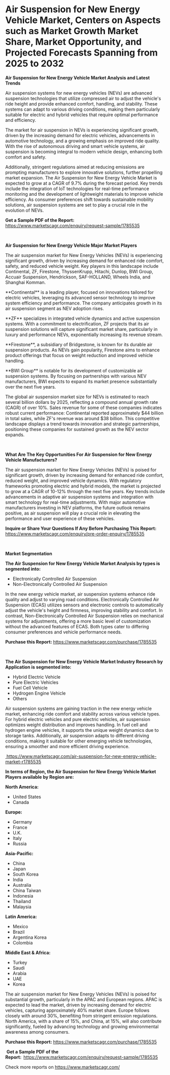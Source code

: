 <p><h1>Air Suspension for New Energy Vehicle Market, Centers on Aspects such as Market Growth Market Share, Market Opportunity, and Projected Forecasts Spanning from 2025 to 2032</h1></p><p><strong>Air Suspension for New Energy Vehicle Market Analysis and Latest Trends</strong></p>
<p><p>Air suspension systems for new energy vehicles (NEVs) are advanced suspension technologies that utilize compressed air to adjust the vehicle's ride height and provide enhanced comfort, handling, and stability. These systems can adapt to various driving conditions, making them particularly suitable for electric and hybrid vehicles that require optimal performance and efficiency. </p><p>The market for air suspension in NEVs is experiencing significant growth, driven by the increasing demand for electric vehicles, advancements in automotive technology, and a growing emphasis on improved ride quality. With the rise of autonomous driving and smart vehicle systems, air suspension is becoming integral to modern vehicle design, enhancing both comfort and safety.</p><p>Additionally, stringent regulations aimed at reducing emissions are prompting manufacturers to explore innovative solutions, further propelling market expansion. The Air Suspension for New Energy Vehicle Market is expected to grow at a CAGR of 9.7% during the forecast period. Key trends include the integration of IoT technologies for real-time performance monitoring and the development of lightweight materials to improve vehicle efficiency. As consumer preferences shift towards sustainable mobility solutions, air suspension systems are set to play a crucial role in the evolution of NEVs.</p></p>
<p><strong>Get a Sample PDF of the Report:&nbsp;</strong> <a href="https://www.marketscagr.com/enquiry/request-sample/1785535?utm_campaign=3135&utm_medium=2&utm_source=Github&utm_content=ia&utm_term=25032025&utm_id=air-suspension-for-new-energy-vehicle">https://www.marketscagr.com/enquiry/request-sample/1785535</a></p>
<p>&nbsp;</p>
<p><strong>Air Suspension for New Energy Vehicle Major Market Players</strong></p>
<p><p>The air suspension market for New Energy Vehicles (NEVs) is experiencing significant growth, driven by increasing demand for enhanced ride comfort, safety, and reduced vehicle weight. Key players in this landscape include Continental, ZF, Firestone, ThyssenKrupp, Hitachi, Dunlop, BWI Group, Accuair Suspension, Hendrickson, SAF-HOLLAND, Wheels India, and Shanghai Komman.</p><p>**Continental** is a leading player, focused on innovations tailored for electric vehicles, leveraging its advanced sensor technology to improve system efficiency and performance. The company anticipates growth in its air suspension segment as NEV adoption rises.</p><p>**ZF** specializes in integrated vehicle dynamics and active suspension systems. With a commitment to electrification, ZF projects that its air suspension solutions will capture significant market share, particularly in luxury and performance NEVs, exponentially increasing its revenue stream.</p><p>**Firestone**, a subsidiary of Bridgestone, is known for its durable air suspension products. As NEVs gain popularity, Firestone aims to enhance product offerings that focus on weight reduction and improved vehicle handling.</p><p>**BWI Group** is notable for its development of customizable air suspension systems. By focusing on partnerships with various NEV manufacturers, BWI expects to expand its market presence substantially over the next five years.</p><p>The global air suspension market size for NEVs is estimated to reach several billion dollars by 2025, reflecting a compound annual growth rate (CAGR) of over 10%. Sales revenue for some of these companies indicates robust current performance: Continental reported approximately $44 billion in total sales, while ZF's revenue was around $38 billion. This competitive landscape displays a trend towards innovation and strategic partnerships, positioning these companies for sustained growth as the NEV sector expands.</p></p>
<p>&nbsp;</p>
<p><strong>What Are The Key Opportunities For Air Suspension for New Energy Vehicle Manufacturers?</strong></p>
<p><p>The air suspension market for New Energy Vehicles (NEVs) is poised for significant growth, driven by increasing demand for enhanced ride comfort, reduced weight, and improved vehicle dynamics. With regulatory frameworks promoting electric and hybrid models, the market is projected to grow at a CAGR of 10-12% through the next five years. Key trends include advancements in adaptive air suspension systems and integration with smart technology for real-time adjustments. With major automotive manufacturers investing in NEV platforms, the future outlook remains positive, as air suspension will play a crucial role in elevating the performance and user experience of these vehicles.</p></p>
<p><strong>Inquire or Share Your Questions If Any Before Purchasing This Report:</strong> <a href="https://www.marketscagr.com/enquiry/pre-order-enquiry/1785535?utm_campaign=3135&utm_medium=2&utm_source=Github&utm_content=ia&utm_term=25032025&utm_id=air-suspension-for-new-energy-vehicle">https://www.marketscagr.com/enquiry/pre-order-enquiry/1785535</a></p>
<p>&nbsp;</p>
<p><strong>Market Segmentation</strong></p>
<p><strong>The Air Suspension for New Energy Vehicle Market Analysis by types is segmented into:</strong></p>
<p><ul><li>Electronically Controlled Air Suspension</li><li>Non-Electronically Controlled Air Suspension</li></ul></p>
<p><p>In the new energy vehicle market, air suspension systems enhance ride quality and adjust to varying road conditions. Electronically Controlled Air Suspension (ECAS) utilizes sensors and electronic controls to automatically adjust the vehicle's height and firmness, improving stability and comfort. In contrast, Non-Electronically Controlled Air Suspension relies on mechanical systems for adjustments, offering a more basic level of customization without the advanced features of ECAS. Both types cater to differing consumer preferences and vehicle performance needs.</p></p>
<p><strong>Purchase this Report:&nbsp;</strong><a href="https://www.marketscagr.com/purchase/1785535?utm_campaign=3135&utm_medium=2&utm_source=Github&utm_content=ia&utm_term=25032025&utm_id=air-suspension-for-new-energy-vehicle">https://www.marketscagr.com/purchase/1785535</a></p>
<p>&nbsp;</p>
<p><strong>The Air Suspension for New Energy Vehicle Market Industry Research by Application is segmented into:</strong></p>
<p><ul><li>Hybrid Electric Vehicle</li><li>Pure Electric Vehicles</li><li>Fuel Cell Vehicle</li><li>Hydrogen Engine Vehicle</li><li>Others</li></ul></p>
<p><p>Air suspension systems are gaining traction in the new energy vehicle market, enhancing ride comfort and stability across various vehicle types. For hybrid electric vehicles and pure electric vehicles, air suspension optimizes weight distribution and improves handling. In fuel cell and hydrogen engine vehicles, it supports the unique weight dynamics due to storage tanks. Additionally, air suspension adapts to different driving conditions, making it suitable for other emerging vehicle technologies, ensuring a smoother and more efficient driving experience.</p></p>
<p><a href="https://www.marketscagr.com/air-suspension-for-new-energy-vehicle-market-r1785535?utm_campaign=3135&utm_medium=2&utm_source=Github&utm_content=ia&utm_term=25032025&utm_id=air-suspension-for-new-energy-vehicle">&nbsp;https://www.marketscagr.com/air-suspension-for-new-energy-vehicle-market-r1785535</a></p>
<p><strong>In terms of Region, the Air Suspension for New Energy Vehicle Market Players available by Region are:</strong></p>
<p>
    <p> <strong> North America: </strong>
        <ul>
            <li>United States</li>
            <li>Canada</li>
        </ul>
        </p> 
    <p> <strong> Europe: </strong>
        <ul>
            <li>Germany</li>
            <li>France</li>
            <li>U.K.</li>
            <li>Italy</li>
            <li>Russia</li>
        </ul>
        </p> 
    <p> <strong> Asia-Pacific: </strong>
        <ul>
            <li>China</li>
            <li>Japan</li>
            <li>South Korea</li>
            <li>India</li>
            <li>Australia</li>
            <li>China Taiwan</li>
            <li>Indonesia</li>
            <li>Thailand</li>
            <li>Malaysia</li>
        </ul>
        </p> 
    <p> <strong> Latin America: </strong>
        <ul>
            <li>Mexico</li>
            <li>Brazil</li>
            <li>Argentina Korea</li>
            <li>Colombia</li>
        </ul>
        </p> 
    <p> <strong> Middle East & Africa: </strong>
        <ul>
            <li>Turkey</li>
            <li>Saudi</li>
            <li>Arabia</li>
            <li>UAE</li>
            <li>Korea</li>
        </ul>
    </p>
    </p>
<p><p>The air suspension market for New Energy Vehicles (NEVs) is poised for substantial growth, particularly in the APAC and European regions. APAC is expected to lead the market, driven by increasing demand for electric vehicles, capturing approximately 40% market share. Europe follows closely with around 30%, benefiting from stringent emission regulations. North America, with a share of 15%, and China, at 15%, will also contribute significantly, fueled by advancing technology and growing environmental awareness among consumers.</p></p>
<p><strong>Purchase this Report: </strong><a href="https://www.marketscagr.com/purchase/1785535?utm_campaign=3135&utm_medium=2&utm_source=Github&utm_content=ia&utm_term=25032025&utm_id=air-suspension-for-new-energy-vehicle">https://www.marketscagr.com/purchase/1785535</a></p>
<p>&nbsp;<strong>Get a Sample PDF of the Report:&nbsp;&nbsp;</strong><a href="https://www.marketscagr.com/enquiry/request-sample/1785535?utm_campaign=3135&utm_medium=2&utm_source=Github&utm_content=ia&utm_term=25032025&utm_id=air-suspension-for-new-energy-vehicle">https://www.marketscagr.com/enquiry/request-sample/1785535</a></p>
<p><strong></strong></p>
<p>Check more reports on <a href="https://www.marketscagr.com/?utm_campaign=3135&utm_medium=2&utm_source=Github&utm_content=ia&utm_term=25032025&utm_id=air-suspension-for-new-energy-vehicle">https://www.marketscagr.com/</a></p>